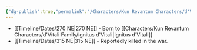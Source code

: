 ```yaml
---
{"dg-publish":true,"permalink":"/Characters/Kun Revantum Characters/d'Vitali Family/Escher d'Vitali/"}
---
```


- [[Timeline/Dates/270 NE\|270 NE]] - Born to [[Characters/Kun Revantum Characters/d'Vitali Family/Ignitus d'Vitali\|Ignitus d'Vitali]]
- [[Timeline/Dates/315 NE\|315 NE]] - Reportedly killed in the war.